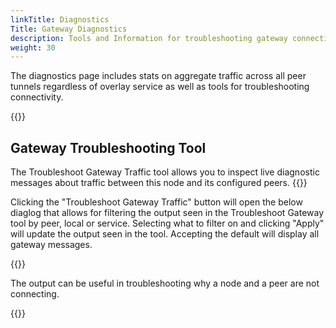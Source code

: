 ```yaml
---
linkTitle: Diagnostics
Title: Gateway Diagnostics
description: Tools and Information for troubleshooting gateway connectivity issues 
weight: 30
---
```


The diagnostics page includes stats on aggregate traffic across all peer tunnels regardless of overlay service as well as tools for troubleshooting connectivity.

{{<tgimg src="gateway-diags.png" width="80%" caption="Gateway Diagnostics Page">}}

## Gateway Troubleshooting Tool

The Troubleshoot Gateway Traffic tool allows you to inspect live diagnostic messages about traffic between this node and its configured peers. 
{{<tgimg src="gateway-diag-troubleshoot.png" width="60%" caption="Gateway Troubleshooting Tool">}}

Clicking the "Troubleshoot Gateway Traffic" button will open the below diaglog that allows for filtering the output seen in the Troubleshoot Gateway tool by peer, local or service. Selecting what to filter on and clicking "Apply" will update the output seen in the tool. Accepting the default will display all gateway messages.

{{<tgimg src="launch-troubleshoot-gateway.png" width="50%" caption="Troubleshoot Gateway Traffic Filter Dialog">}}

The output can be useful in troubleshooting why a node and a peer are not connecting.

{{<tgimg src="troubleshoot-gateway-traffic.png" width="80%" caption="Example output of Troubleshoot Gateway tool">}}